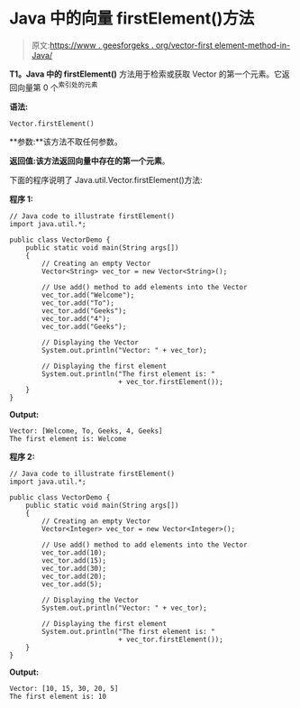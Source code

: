 # Java 中的向量 firstElement()方法

> 原文:[https://www . geesforgeks . org/vector-first element-method-in-Java/](https://www.geeksforgeeks.org/vector-firstelement-method-in-java/)

**T1。Java 中的 firstElement()** 方法用于检索或获取 Vector 的第一个元素。它返回向量第 0 个<sup>索引处的元素</sup>

**语法:**

```
Vector.firstElement()
```

**参数:**该方法不取任何参数。

**返回值:**该方法返回向量中存在的**第一个元素**。

下面的程序说明了 Java.util.Vector.firstElement()方法:

**程序 1:**

```
// Java code to illustrate firstElement()
import java.util.*;

public class VectorDemo {
    public static void main(String args[])
    {
        // Creating an empty Vector
        Vector<String> vec_tor = new Vector<String>();

        // Use add() method to add elements into the Vector
        vec_tor.add("Welcome");
        vec_tor.add("To");
        vec_tor.add("Geeks");
        vec_tor.add("4");
        vec_tor.add("Geeks");

        // Displaying the Vector
        System.out.println("Vector: " + vec_tor);

        // Displaying the first element
        System.out.println("The first element is: "
                           + vec_tor.firstElement());
    }
}
```

**Output:**

```
Vector: [Welcome, To, Geeks, 4, Geeks]
The first element is: Welcome

```

**程序 2:**

```
// Java code to illustrate firstElement()
import java.util.*;

public class VectorDemo {
    public static void main(String args[])
    {
        // Creating an empty Vector
        Vector<Integer> vec_tor = new Vector<Integer>();

        // Use add() method to add elements into the Vector
        vec_tor.add(10);
        vec_tor.add(15);
        vec_tor.add(30);
        vec_tor.add(20);
        vec_tor.add(5);

        // Displaying the Vector
        System.out.println("Vector: " + vec_tor);

        // Displaying the first element
        System.out.println("The first element is: "
                           + vec_tor.firstElement());
    }
}
```

**Output:**

```
Vector: [10, 15, 30, 20, 5]
The first element is: 10

```